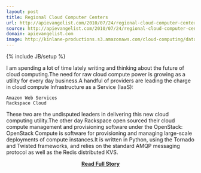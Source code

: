 ```yaml
---
layout: post
title: Regional Cloud Computer Centers
url: http://apievangelist.com/2010/07/24/regional-cloud-computer-centers/
source: http://apievangelist.com/2010/07/24/regional-cloud-computer-centers/
domain: apievangelist.com
image: http://kinlane-productions.s3.amazonaws.com/cloud-computing/datacenter1.png
---
```

{% include JB/setup %}<p>I am spending a lot of time lately writing and thinking about the future of cloud computing.The need for raw cloud compute power is growing as a utility for every day business.A handful of providers are leading the charge in cloud compute Infrastructure as a Service (IaaS):

	Amazon Web Services
	Rackspace Cloud

These two are the undisputed leaders in delivering this new cloud computing utility.The other day Rackspace open sourced their cloud compute management and provisioning software under the OpenStack:
OpenStack Compute is software for provisioning and managing large-scale deployments of compute instances.It is written in Python, using the Tornado and Twisted frameworks, and relies on the standard AMQP messaging protocol as well as the Redis distributed KVS.</p>
<center><p><a href="http://apievangelist.com/2010/07/24/regional-cloud-computer-centers/" style='padding:25px; font-sze:18px; font-weight: bold;'>Read Full Story</a></p></center>
